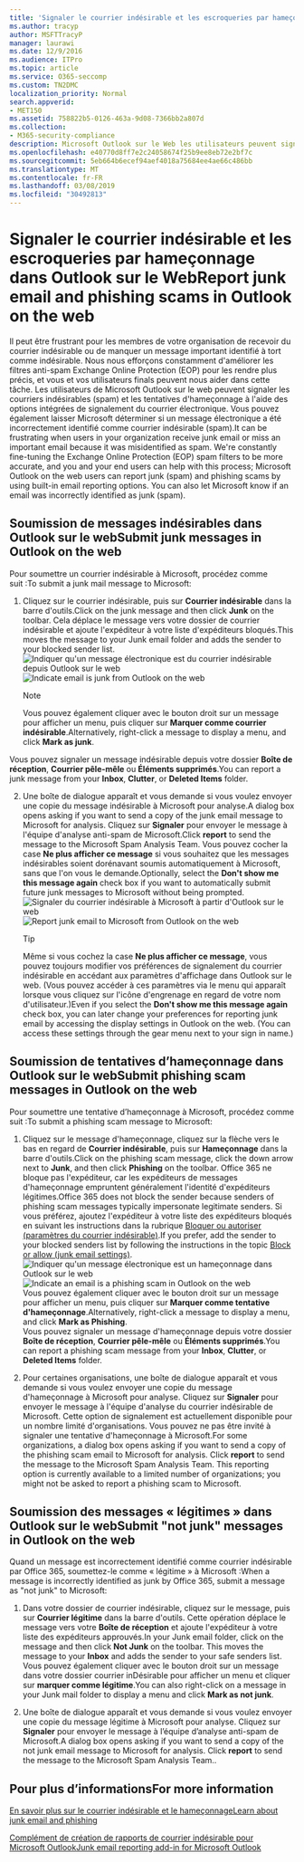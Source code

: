 ```yaml
---
title: 'Signaler le courrier indésirable et les escroqueries par hameçonnage dans Outlook sur le Web '
ms.author: tracyp
author: MSFTTracyP
manager: laurawi
ms.date: 12/9/2016
ms.audience: ITPro
ms.topic: article
ms.service: O365-seccomp
ms.custom: TN2DMC
localization_priority: Normal
search.appverid:
- MET150
ms.assetid: 758822b5-0126-463a-9d08-7366bb2a807d
ms.collection:
- M365-security-compliance
description: Microsoft Outlook sur le Web les utilisateurs peuvent signaler des courriers indésirables et des tentatives de hameçonnage à l'aide des options de création de rapports de messagerie intégrées. Vous pouvez également informer Microsoft qu'un message électronique a été identifié de manière incorrecte comme courrier indésirable (courrier indésirable).
ms.openlocfilehash: e40770d8ff7e2c24058674f25b9ee8eb72e2bf7c
ms.sourcegitcommit: 5eb664b6ecef94aef4018a75684ee4ae66c486bb
ms.translationtype: MT
ms.contentlocale: fr-FR
ms.lasthandoff: 03/08/2019
ms.locfileid: "30492813"
---
```

# <a name="report-junk-email-and-phishing-scams-in-outlook-on-the-web"></a><span data-ttu-id="0ee45-104">Signaler le courrier indésirable et les escroqueries par hameçonnage dans Outlook sur le Web</span><span class="sxs-lookup"><span data-stu-id="0ee45-104">Report junk email and phishing scams in Outlook on the web</span></span> 

<span data-ttu-id="0ee45-p102">Il peut être frustrant pour les membres de votre organisation de recevoir du courrier indésirable ou de manquer un message important identifié à tort comme indésirable. Nous nous efforçons constamment d'améliorer les filtres anti-spam Exchange Online Protection (EOP) pour les rendre plus précis, et vous et vos utilisateurs finals peuvent nous aider dans cette tâche. Les utilisateurs de Microsoft Outlook sur le web peuvent signaler les courriers indésirables (spam) et les tentatives d'hameçonnage à l'aide des options intégrées de signalement du courrier électronique. Vous pouvez également laisser Microsoft déterminer si un message électronique a été incorrectement identifié comme courrier indésirable (spam).</span><span class="sxs-lookup"><span data-stu-id="0ee45-p102">It can be frustrating when users in your organization receive junk email or miss an important email because it was misidentified as spam. We're constantly fine-tuning the Exchange Online Protection (EOP) spam filters to be more accurate, and you and your end users can help with this process; Microsoft Outlook on the web users can report junk (spam) and phishing scams by using built-in email reporting options. You can also let Microsoft know if an email was incorrectly identified as junk (spam).</span></span>
  
## <a name="submit-junk-messages-in-outlook-on-the-web"></a><span data-ttu-id="0ee45-108">Soumission de messages indésirables dans Outlook sur le web</span><span class="sxs-lookup"><span data-stu-id="0ee45-108">Submit junk messages in Outlook on the web</span></span>

<span data-ttu-id="0ee45-109">Pour soumettre un courrier indésirable à Microsoft, procédez comme suit :</span><span class="sxs-lookup"><span data-stu-id="0ee45-109">To submit a junk mail message to Microsoft:</span></span>
  
1. <span data-ttu-id="0ee45-110">Cliquez sur le courrier indésirable, puis sur **Courrier indésirable** dans la barre d'outils.</span><span class="sxs-lookup"><span data-stu-id="0ee45-110">Click on the junk message and then click **Junk** on the toolbar.</span></span> <span data-ttu-id="0ee45-111">Cela déplace le message vers votre dossier de courrier indésirable et ajoute l'expéditeur à votre liste d'expéditeurs bloqués.</span><span class="sxs-lookup"><span data-stu-id="0ee45-111">This moves the message to your Junk email folder and adds the sender to your blocked sender list.</span></span> 
    <span data-ttu-id="0ee45-112">![Indiquer qu'un message électronique est du courrier indésirable depuis Outlook sur le web](media/a10ae792-aab6-4374-a041-6c3f732eb2e3.png)</span><span class="sxs-lookup"><span data-stu-id="0ee45-112">![Indicate email is junk from Outlook on the web](media/a10ae792-aab6-4374-a041-6c3f732eb2e3.png)</span></span>
  
    > [!NOTE]
    > <span data-ttu-id="0ee45-113">Vous pouvez également cliquer avec le bouton droit sur un message pour afficher un menu, puis cliquer sur **Marquer comme courrier indésirable**.</span><span class="sxs-lookup"><span data-stu-id="0ee45-113">Alternatively, right-click a message to display a menu, and click **Mark as junk**.</span></span> 
  
<span data-ttu-id="0ee45-114">Vous pouvez signaler un message indésirable depuis votre dossier **Boîte de réception**, **Courrier pêle-mêle** ou **Éléments supprimés**.</span><span class="sxs-lookup"><span data-stu-id="0ee45-114">You can report a junk message from your **Inbox**, **Clutter**, or **Deleted Items** folder.</span></span> 
  
2. <span data-ttu-id="0ee45-115">Une boîte de dialogue apparaît et vous demande si vous voulez envoyer une copie du message indésirable à Microsoft pour analyse.</span><span class="sxs-lookup"><span data-stu-id="0ee45-115">A dialog box opens asking if you want to send a copy of the junk email message to Microsoft for analysis.</span></span> <span data-ttu-id="0ee45-116">Cliquez sur **Signaler** pour envoyer le message à l'équipe d'analyse anti-spam de Microsoft.</span><span class="sxs-lookup"><span data-stu-id="0ee45-116">Click **report** to send the message to the Microsoft Spam Analysis Team.</span></span> <span data-ttu-id="0ee45-117">Vous pouvez cocher la case **Ne plus afficher ce message** si vous souhaitez que les messages indésirables soient dorénavant soumis automatiquement à Microsoft, sans que l'on vous le demande.</span><span class="sxs-lookup"><span data-stu-id="0ee45-117">Optionally, select the **Don't show me this message again** check box if you want to automatically submit future junk messages to Microsoft without being prompted.</span></span> 
    <span data-ttu-id="0ee45-118">![Signaler du courrier indésirable à Microsoft à partir d'Outlook sur le web](media/e8d3a9f9-6eb6-4309-ba6d-643dffdb6a33.png)</span><span class="sxs-lookup"><span data-stu-id="0ee45-118">![Report junk email to Microsoft from Outlook on the web](media/e8d3a9f9-6eb6-4309-ba6d-643dffdb6a33.png)</span></span>
  
    > [!TIP]
    > <span data-ttu-id="0ee45-p105">Même si vous cochez la case **Ne plus afficher ce message**, vous pouvez toujours modifier vos préférences de signalement du courrier indésirable en accédant aux paramètres d'affichage dans Outlook sur le web. (Vous pouvez accéder à ces paramètres via le menu qui apparaît lorsque vous cliquez sur l'icône d'engrenage en regard de votre nom d'utilisateur.)</span><span class="sxs-lookup"><span data-stu-id="0ee45-p105">Even if you select the **Don't show me this message again** check box, you can later change your preferences for reporting junk email by accessing the display settings in Outlook on the web. (You can access these settings through the gear menu next to your sign in name.)</span></span> 
  
## <a name="submit-phishing-scam-messages-in-outlook-on-the-web"></a><span data-ttu-id="0ee45-121">Soumission de tentatives d’hameçonnage dans Outlook sur le web</span><span class="sxs-lookup"><span data-stu-id="0ee45-121">Submit phishing scam messages in Outlook on the web</span></span>

<span data-ttu-id="0ee45-122">Pour soumettre une tentative d’hameçonnage à Microsoft, procédez comme suit :</span><span class="sxs-lookup"><span data-stu-id="0ee45-122">To submit a phishing scam message to Microsoft:</span></span>
  
1. <span data-ttu-id="0ee45-123">Cliquez sur le message d'hameçonnage, cliquez sur la flèche vers le bas en regard de **Courrier indésirable**, puis sur **Hameçonnage** dans la barre d'outils.</span><span class="sxs-lookup"><span data-stu-id="0ee45-123">Click on the phishing scam message, click the down arrow next to **Junk**, and then click **Phishing** on the toolbar.</span></span> <span data-ttu-id="0ee45-124">Office 365 ne bloque pas l'expéditeur, car les expéditeurs de messages d'hameçonnage empruntent généralement l'identité d'expéditeurs légitimes.</span><span class="sxs-lookup"><span data-stu-id="0ee45-124">Office 365 does not block the sender because senders of phishing scam messages typically impersonate legitimate senders.</span></span> <span data-ttu-id="0ee45-125">Si vous préférez, ajoutez l'expéditeur à votre liste des expéditeurs bloqués en suivant les instructions dans la rubrique [Bloquer ou autoriser (paramètres du courrier indésirable)](https://go.microsoft.com/fwlink/?LinkId=627572).</span><span class="sxs-lookup"><span data-stu-id="0ee45-125">If you prefer, add the sender to your blocked senders list by following the instructions in the topic [Block or allow (junk email settings)](https://go.microsoft.com/fwlink/?LinkId=627572).</span></span> 
    <span data-ttu-id="0ee45-126">![Indiquer qu'un message électronique est un hameçonnage dans Outlook sur le web](media/959bb577-341c-41ee-a159-e46600b2cf8a.png)</span><span class="sxs-lookup"><span data-stu-id="0ee45-126">![Indicate an email is a phishing scam in Outlook on the web](media/959bb577-341c-41ee-a159-e46600b2cf8a.png)</span></span><br/><span data-ttu-id="0ee45-127">Vous pouvez également cliquer avec le bouton droit sur un message pour afficher un menu, puis cliquer sur **Marquer comme tentative d'hameçonnage**.</span><span class="sxs-lookup"><span data-stu-id="0ee45-127">Alternatively, right-click a message to display a menu, and click **Mark as Phishing**.</span></span><br/><span data-ttu-id="0ee45-128">Vous pouvez signaler un message d'hameçonnage depuis votre dossier **Boîte de réception**, **Courrier pêle-mêle** ou **Éléments supprimés**.</span><span class="sxs-lookup"><span data-stu-id="0ee45-128">You can report a phishing scam message from your **Inbox**, **Clutter**, or **Deleted Items** folder.</span></span> 
  
2. <span data-ttu-id="0ee45-p107">Pour certaines organisations, une boîte de dialogue apparaît et vous demande si vous voulez envoyer une copie du message d'hameçonnage à Microsoft pour analyse. Cliquez sur **Signaler** pour envoyer le message à l'équipe d'analyse du courrier indésirable de Microsoft. Cette option de signalement est actuellement disponible pour un nombre limité d'organisations. Vous pouvez ne pas être invité à signaler une tentative d'hameçonnage à Microsoft.</span><span class="sxs-lookup"><span data-stu-id="0ee45-p107">For some organizations, a dialog box opens asking if you want to send a copy of the phishing scam email to Microsoft for analysis. Click **report** to send the message to the Microsoft Spam Analysis Team. This reporting option is currently available to a limited number of organizations; you might not be asked to report a phishing scam to Microsoft.</span></span> 
    
## <a name="submit-not-junk-messages-in-outlook-on-the-web"></a><span data-ttu-id="0ee45-132">Soumission des messages « légitimes » dans Outlook sur le web</span><span class="sxs-lookup"><span data-stu-id="0ee45-132">Submit "not junk" messages in Outlook on the web</span></span>

<span data-ttu-id="0ee45-133">Quand un message est incorrectement identifié comme courrier indésirable par Office 365, soumettez-le comme « légitime » à Microsoft :</span><span class="sxs-lookup"><span data-stu-id="0ee45-133">When a message is incorrectly identified as junk by Office 365, submit a message as "not junk" to Microsoft:</span></span>
  
1. <span data-ttu-id="0ee45-p108">Dans votre dossier de courrier indésirable, cliquez sur le message, puis sur **Courrier légitime** dans la barre d'outils. Cette opération déplace le message vers votre **Boîte de réception** et ajoute l'expéditeur à votre liste des expéditeurs approuvés.</span><span class="sxs-lookup"><span data-stu-id="0ee45-p108">In your Junk email folder, click on the message and then click **Not Junk** on the toolbar. This moves the message to your **Inbox** and adds the sender to your safe senders list. </span></span><br/><span data-ttu-id="0ee45-136">Vous pouvez également cliquer avec le bouton droit sur un message dans votre dossier courrier inDésirable pour afficher un menu et cliquer sur **marquer comme légitime**.</span><span class="sxs-lookup"><span data-stu-id="0ee45-136">You can also right-click on a message in your Junk mail folder to display a menu and click **Mark as not junk**.</span></span> 
  
2. <span data-ttu-id="0ee45-p109">Une boîte de dialogue apparaît et vous demande si vous voulez envoyer une copie du message légitime à Microsoft pour analyse. Cliquez sur **Signaler** pour envoyer le message à l’équipe d’analyse anti-spam de Microsoft.</span><span class="sxs-lookup"><span data-stu-id="0ee45-p109">A dialog box opens asking if you want to send a copy of the not junk email message to Microsoft for analysis. Click **report** to send the message to the Microsoft Spam Analysis Team..</span></span> 
    
## <a name="for-more-information"></a><span data-ttu-id="0ee45-139">Pour plus d’informations</span><span class="sxs-lookup"><span data-stu-id="0ee45-139">For more information</span></span>

[<span data-ttu-id="0ee45-140">En savoir plus sur le courrier indésirable et le hameçonnage</span><span class="sxs-lookup"><span data-stu-id="0ee45-140">Learn about junk email and phishing</span></span>](https://go.microsoft.com/fwlink/p/?LinkId=270068)

[<span data-ttu-id="0ee45-141">Complément de création de rapports de courrier indésirable pour Microsoft Outlook</span><span class="sxs-lookup"><span data-stu-id="0ee45-141">Junk email reporting add-in for Microsoft Outlook</span></span>](https://docs.microsoft.com/en-us/office365/securitycompliance/junk-email-reporting-add-in-for-microsoft-outlook)
  
  


